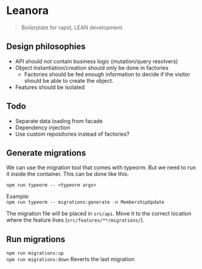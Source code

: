 # Leanora
> Boilerplate for rapid, LEAN development.

## Design philosophies
- API should not contain business logic (mutation/query resolvers)
- Object instantiation/creation should only be done in factories
  - Factories should be fed enough information to decide if the
    visitor should be able to create the object.
- Features should be isolated

## Todo
- Separate data loading from facade
- Dependency injection
- Use custom repositories instead of factories?

## Generate migrations
We can use the migration tool that comes with typeorm. But we need to run it
inside the container. This can be done like this:

`npm run typeorm -- <typeorm args>`

Example:<br>
`npm run typeorm -- migrations:generate -n MembershipUpdate`

The migration file will be placed in `src/api`. Move it to the correct location
where the feature lives (`src/features/**/migrations/`).

## Run migrations
`npm run migrations:up`<br>
`npm run migrations:down` Reverts the last migration
